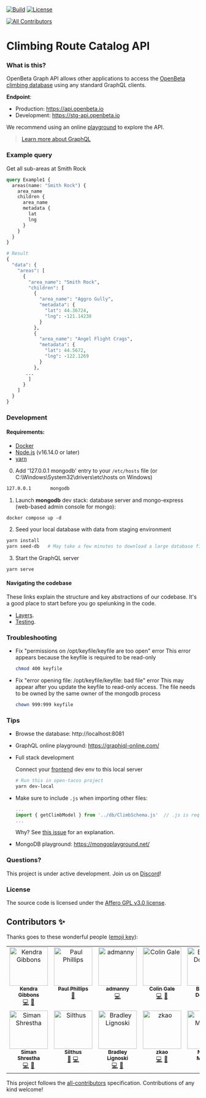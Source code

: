 [![Build](https://gitlab.com/openbeta/openbeta-graphql/badges/develop/pipeline.svg)](https://gitlab.com/openbeta/openbeta-graphql/-/pipelines) [![License](https://img.shields.io/github/license/openbeta/openbeta-graphql?style=flat-square)](./LICENSE)
<!-- ALL-CONTRIBUTORS-BADGE:START - Do not remove or modify this section -->
[![All Contributors](https://img.shields.io/badge/all_contributors-12-orange.svg?style=flat-square)](#contributors-)
<!-- ALL-CONTRIBUTORS-BADGE:END -->

# Climbing Route Catalog API 

### What is this?

OpenBeta Graph API allows other applications to access the [OpenBeta climbing database](https://openbeta.io) using any standard GraphQL clients.
 
**Endpoint**: 
- Production: https://api.openbeta.io
- Development: https://stg-api.openbeta.io

We recommend using an online [playground](https://graphiql-online.com) to explore the API.

> [Learn more about GraphQL](https://graphql.org)

### Example query

Get all sub-areas at Smith Rock

```graphql
query Example1 {
  areas(name: "Smith Rock") {
    area_name
    children {
      area_name
      metadata {
        lat
        lng
      }
    }
  }
}

# Result
{
  "data": {
    "areas": [
      {
        "area_name": "Smith Rock",
        "children": [
          {
            "area_name": "Aggro Gully",
            "metadata": {
              "lat": 44.36724,
              "lng": -121.14238
            }
          },
          {
            "area_name": "Angel Flight Crags",
            "metadata": {
              "lat": 44.5672,
              "lng": -122.1269
            }
          },
       ...
        ]
      }
    ]
  }
}
```

### Development
#### Requirements:

- [Docker](https://docs.docker.com/get-docker)
- [Node.js](https://nodejs.org) (v16.14.0 or later)
- [yarn](https://yarnpkg.com/getting-started/install)


0. Add '127.0.0.1 mongodb' entry to your `/etc/hosts` file (or C:\Windows\System32\drivers\etc\hosts on Windows)

```bash
127.0.0.1       mongodb
```

1.  Launch **mongodb** dev stack: database server and mongo-express (web-based admin console for mongo):

```
docker compose up -d
```

2. Seed your local database with data from staging environment

```bash
yarn install
yarn seed-db   # May take a few minutes to download a large database file
```

3. Start the GraphQL server
```bash
yarn serve
```

#### Navigating the codebase
These links explain the structure and key abstractions of our codebase. It's a good place to start before you go spelunking in the code.
 - [Layers](documentation/layers.md). 
 - [Testing](documentation/testing.md). 

### Troubleshooting

- Fix "permissions on /opt/keyfile/keyfile are too open" error
  This error appears because the keyfile is required to be read-only

  ```bash
  chmod 400 keyfile
  ```

- Fix "error opening file: /opt/keyfile/keyfile: bad file" error
  This may appear after you update the keyfile to read-only access. The file needs to be owned by the same owner of the mongodb process

  ```bash
  chown 999:999 keyfile
  ```

### Tips

- Browse the database: http://localhost:8081

- GraphQL online playground: https://graphiql-online.com/

- Full stack development

  Connect your [frontend](https://github.com/OpenBeta/open-tacos) dev env to this local server
  ```bash
  # Run this in open-tacos project
  yarn dev-local
  ```

- Make sure to include `.js` when importing other files:
  ```javascript
  ...
  import { getClimbModel } from '../db/ClimbSchema.js'  // .js is required
  ...
  ```
  Why?  See [this issue](https://github.com/microsoft/TypeScript/issues/40878) for an explanation.

- MongoDB playground: https://mongoplayground.net/

### Questions?

This project is under active development.  Join us on [Discord](https://discord.gg/xcWha22BhT)!

### License

The source code is licensed under the [Affero GPL v3.0 license](./LICENSE).

## Contributors ✨

Thanks goes to these wonderful people ([emoji key](https://allcontributors.org/docs/en/emoji-key)):

<!-- ALL-CONTRIBUTORS-LIST:START - Do not remove or modify this section -->
<!-- prettier-ignore-start -->
<!-- markdownlint-disable -->
<table>
  <tbody>
    <tr>
      <td align="center" valign="top" width="14.28%"><a href="https://github.com/gibboj"><img src="https://avatars.githubusercontent.com/u/2992272?v=4?s=100" width="100px;" alt="Kendra Gibbons"/><br /><sub><b>Kendra Gibbons</b></sub></a><br /><a href="https://github.com/OpenBeta/openbeta-graphql/commits?author=gibboj" title="Code">💻</a> <a href="#ideas-gibboj" title="Ideas, Planning, & Feedback">🤔</a></td>
      <td align="center" valign="top" width="14.28%"><a href="http://ukclimbing.com"><img src="https://avatars.githubusercontent.com/u/677264?v=4?s=100" width="100px;" alt="Paul Phillips"/><br /><sub><b>Paul Phillips</b></sub></a><br /><a href="#ideas-pau1phi11ips" title="Ideas, Planning, & Feedback">🤔</a></td>
      <td align="center" valign="top" width="14.28%"><a href="https://github.com/admanny"><img src="https://avatars.githubusercontent.com/u/31676895?v=4?s=100" width="100px;" alt="admanny"/><br /><sub><b>admanny</b></sub></a><br /><a href="https://github.com/OpenBeta/openbeta-graphql/commits?author=admanny" title="Code">💻</a></td>
      <td align="center" valign="top" width="14.28%"><a href="https://github.com/CocoisBuggy"><img src="https://avatars.githubusercontent.com/u/64557383?v=4?s=100" width="100px;" alt="Colin Gale"/><br /><sub><b>Colin Gale</b></sub></a><br /><a href="https://github.com/OpenBeta/openbeta-graphql/commits?author=CocoisBuggy" title="Code">💻</a> <a href="#ideas-CocoisBuggy" title="Ideas, Planning, & Feedback">🤔</a></td>
      <td align="center" valign="top" width="14.28%"><a href="https://github.com/Downster"><img src="https://avatars.githubusercontent.com/u/24400646?v=4?s=100" width="100px;" alt="Brendan Downing"/><br /><sub><b>Brendan Downing</b></sub></a><br /><a href="https://github.com/OpenBeta/openbeta-graphql/commits?author=Downster" title="Code">💻</a> <a href="#ideas-Downster" title="Ideas, Planning, & Feedback">🤔</a></td>
      <td align="center" valign="top" width="14.28%"><a href="https://github.com/DarrenZLew"><img src="https://avatars.githubusercontent.com/u/26758226?v=4?s=100" width="100px;" alt="Darren Lew"/><br /><sub><b>Darren Lew</b></sub></a><br /><a href="#ideas-DarrenZLew" title="Ideas, Planning, & Feedback">🤔</a> <a href="https://github.com/OpenBeta/openbeta-graphql/commits?author=DarrenZLew" title="Code">💻</a></td>
      <td align="center" valign="top" width="14.28%"><a href="https://github.com/Vednus"><img src="https://avatars.githubusercontent.com/u/2602014?v=4?s=100" width="100px;" alt="Sundev"/><br /><sub><b>Sundev</b></sub></a><br /><a href="https://github.com/OpenBeta/openbeta-graphql/commits?author=Vednus" title="Code">💻</a> <a href="#ideas-Vednus" title="Ideas, Planning, & Feedback">🤔</a></td>
    </tr>
    <tr>
      <td align="center" valign="top" width="14.28%"><a href="http://siman4457.github.io"><img src="https://avatars.githubusercontent.com/u/28658492?v=4?s=100" width="100px;" alt="Siman Shrestha"/><br /><sub><b>Siman Shrestha</b></sub></a><br /><a href="https://github.com/OpenBeta/openbeta-graphql/commits?author=siman4457" title="Code">💻</a> <a href="#ideas-siman4457" title="Ideas, Planning, & Feedback">🤔</a></td>
      <td align="center" valign="top" width="14.28%"><a href="http://www.michaelreichenbach.de"><img src="https://avatars.githubusercontent.com/u/755327?v=4?s=100" width="100px;" alt="Silthus"/><br /><sub><b>Silthus</b></sub></a><br /><a href="#ideas-Silthus" title="Ideas, Planning, & Feedback">🤔</a> <a href="https://github.com/OpenBeta/openbeta-graphql/commits?author=Silthus" title="Code">💻</a></td>
      <td align="center" valign="top" width="14.28%"><a href="https://github.com/bradleyDean"><img src="https://avatars.githubusercontent.com/u/10867313?v=4?s=100" width="100px;" alt="Bradley Lignoski"/><br /><sub><b>Bradley Lignoski</b></sub></a><br /><a href="https://github.com/OpenBeta/openbeta-graphql/commits?author=bradleyDean" title="Code">💻</a> <a href="#ideas-bradleyDean" title="Ideas, Planning, & Feedback">🤔</a></td>
      <td align="center" valign="top" width="14.28%"><a href="http://kaomorphism.com"><img src="https://avatars.githubusercontent.com/u/3641356?v=4?s=100" width="100px;" alt="zkao"/><br /><sub><b>zkao</b></sub></a><br /><a href="https://github.com/OpenBeta/openbeta-graphql/commits?author=zichongkao" title="Code">💻</a> <a href="#ideas-zichongkao" title="Ideas, Planning, & Feedback">🤔</a></td>
      <td align="center" valign="top" width="14.28%"><a href="http://nathan.musoke.ca"><img src="https://avatars.githubusercontent.com/u/16665084?v=4?s=100" width="100px;" alt="Nathan Musoke"/><br /><sub><b>Nathan Musoke</b></sub></a><br /><a href="https://github.com/OpenBeta/openbeta-graphql/commits?author=musoke" title="Code">💻</a> <a href="#ideas-musoke" title="Ideas, Planning, & Feedback">🤔</a></td>
    </tr>
  </tbody>
</table>

<!-- markdownlint-restore -->
<!-- prettier-ignore-end -->

<!-- ALL-CONTRIBUTORS-LIST:END -->

This project follows the [all-contributors](https://github.com/all-contributors/all-contributors) specification. Contributions of any kind welcome!
